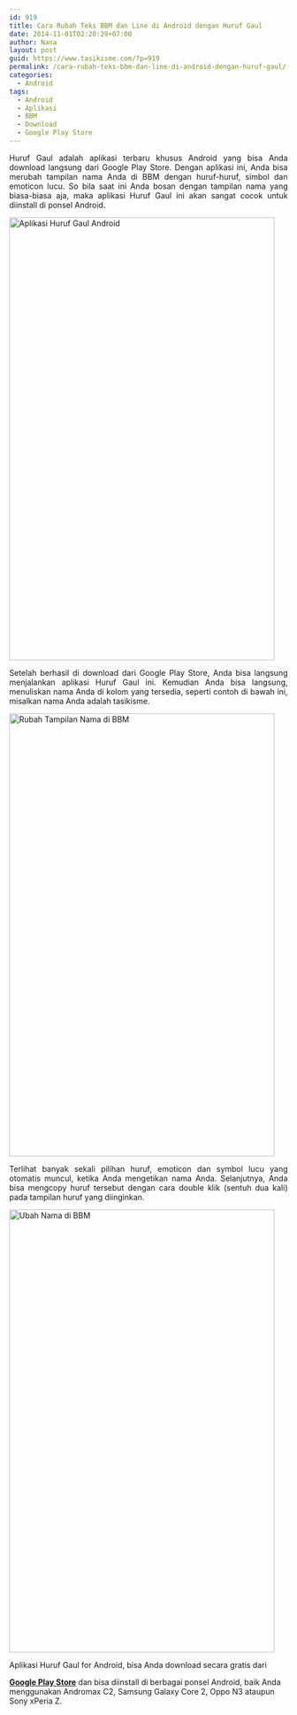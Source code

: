 ```yaml
---
id: 919
title: Cara Rubah Teks BBM dan Line di Android dengan Huruf Gaul
date: 2014-11-01T02:20:29+07:00
author: Nana
layout: post
guid: https://www.tasikisme.com/?p=919
permalink: /cara-rubah-teks-bbm-dan-line-di-android-dengan-huruf-gaul/
categories:
  - Android
tags:
  - Android
  - Aplikasi
  - BBM
  - Download
  - Google Play Store
---
```

<p style="text-align: justify;">
  Huruf Gaul adalah aplikasi terbaru khusus Android yang bisa Anda download langsung dari Google Play Store. Dengan aplikasi ini, Anda bisa merubah tampilan nama Anda di BBM dengan huruf-huruf, simbol dan emoticon lucu. So bila saat ini Anda bosan dengan tampilan nama yang biasa-biasa aja, maka aplikasi Huruf Gaul ini akan sangat cocok untuk diinstall di ponsel Android.
</p>

<img loading="lazy" class="aligncenter" src="https://3.bp.blogspot.com/-jZHJDUlIW0s/VFL3FGTmPBI/AAAAAAAADjk/OOWwWSvTUIk/s1600/Screenshot_2014-10-30-07-26-51.png" alt="Aplikasi Huruf Gaul Android" width="480" height="800" /> 

<p style="text-align: justify;">
  Setelah berhasil di download dari Google Play Store, Anda bisa langsung menjalankan aplikasi Huruf Gaul ini. Kemudian Anda bisa langsung, menuliskan nama Anda di kolom yang tersedia, seperti contoh di bawah ini, misalkan nama Anda adalah tasikisme.
</p>

<img loading="lazy" class="aligncenter" src="https://2.bp.blogspot.com/-OH1eJAAWjvA/VFL5lhhEUBI/AAAAAAAADjw/rvMV_Hhtfhc/s1600/Screenshot_1980-01-06-07-02-39.png" alt="Rubah Tampilan Nama di BBM" width="480" height="800" /> 

<p style="text-align: justify;">
  Terlihat banyak sekali pilihan huruf, emoticon dan symbol lucu yang otomatis muncul, ketika Anda mengetikan nama Anda. Selanjutnya, Anda bisa mengcopy huruf tersebut dengan cara double klik (sentuh dua kali) pada tampilan huruf yang diinginkan.
</p>

<img loading="lazy" class="aligncenter" src="https://1.bp.blogspot.com/-DBb5PpTa9rQ/VFL5nSBFpYI/AAAAAAAADj4/0p_0BqRI7EQ/s1600/Screenshot_1980-01-06-07-04-48.png" alt="Ubah Nama di BBM" width="480" height="800" /> 

<p style="text-align: justify;">
  <!--more-->Aplikasi Huruf Gaul for Android, bisa Anda download secara gratis dari 
  
  <a href="https://play.google.com/store/apps/details?id=com.belladyna.hurufgaul"><strong>Google Play Store</strong></a> dan bisa diinstall di berbagai ponsel Android, baik Anda menggunakan Andromax C2, Samsung Galaxy Core 2, Oppo N3 ataupun Sony xPeria Z.
</p>